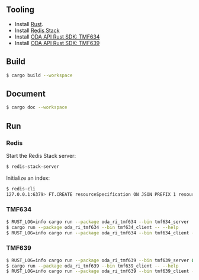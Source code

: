 ## Tooling
* Install [Rust](https://www.rust-lang.org/tools/install).
* Install [Redis Stack](https://redis.io/docs/install/install-stack/)
* Install [ODA API Rust SDK: TMF634](https://github.com/oda-components/oda-api-sdk-rust#tmf634)
* Install [ODA API Rust SDK: TMF639](https://github.com/oda-components/oda-api-sdk-rust#tmf639)

## Build
```bash
$ cargo build --workspace
```

## Document
```bash
$ cargo doc --workspace
```

## Run

### Redis
Start the Redis Stack server:
```bash
$ redis-stack-server
```
Initialize an index:
```bash
$ redis-cli
127.0.0.1:6379> FT.CREATE resourceSpecification ON JSON PREFIX 1 resourceSpecification: SCHEMA $.id AS id TAG
```

### TMF634
```bash
$ RUST_LOG=info cargo run --package oda_ri_tmf634 --bin tmf634_server
$ cargo run --package oda_ri_tmf634 --bin tmf634_client -- --help
$ RUST_LOG=info cargo run --package oda_ri_tmf634 --bin tmf634_client -- --host localhost ListResourceSpecification
```

### TMF639
```bash
$ RUST_LOG=info cargo run --package oda_ri_tmf639 --bin tmf639_server &
$ cargo run --package oda_ri_tmf639 --bin tmf639_client -- --help
$ RUST_LOG=info cargo run --package oda_ri_tmf639 --bin tmf639_client -- --host localhost ListResource
```

